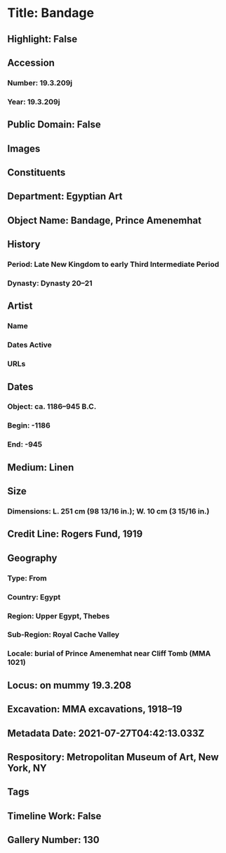 # Title: Bandage
## Highlight: False
## Accession
### Number: 19.3.209j
### Year: 19.3.209j
## Public Domain: False
## Images
## Constituents
## Department: Egyptian Art
## Object Name: Bandage, Prince Amenemhat
## History
### Period: Late New Kingdom to early Third Intermediate Period
### Dynasty: Dynasty 20–21
## Artist
### Name
### Dates Active
### URLs
## Dates
### Object: ca. 1186–945 B.C.
### Begin: -1186
### End: -945
## Medium: Linen
## Size
### Dimensions: L. 251 cm (98 13/16 in.); W. 10 cm (3 15/16 in.)
## Credit Line: Rogers Fund, 1919
## Geography
### Type: From
### Country: Egypt
### Region: Upper Egypt, Thebes
### Sub-Region: Royal Cache Valley
### Locale: burial of Prince Amenemhat near Cliff Tomb (MMA 1021)
## Locus: on mummy 19.3.208
## Excavation: MMA excavations, 1918–19
## Metadata Date: 2021-07-27T04:42:13.033Z
## Respository: Metropolitan Museum of Art, New York, NY
## Tags
## Timeline Work: False
## Gallery Number: 130